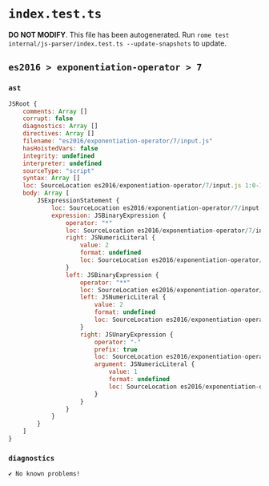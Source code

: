 # `index.test.ts`

**DO NOT MODIFY**. This file has been autogenerated. Run `rome test internal/js-parser/index.test.ts --update-snapshots` to update.

## `es2016 > exponentiation-operator > 7`

### `ast`

```javascript
JSRoot {
	comments: Array []
	corrupt: false
	diagnostics: Array []
	directives: Array []
	filename: "es2016/exponentiation-operator/7/input.js"
	hasHoistedVars: false
	integrity: undefined
	interpreter: undefined
	sourceType: "script"
	syntax: Array []
	loc: SourceLocation es2016/exponentiation-operator/7/input.js 1:0-1:13
	body: Array [
		JSExpressionStatement {
			loc: SourceLocation es2016/exponentiation-operator/7/input.js 1:0-1:13
			expression: JSBinaryExpression {
				operator: "*"
				loc: SourceLocation es2016/exponentiation-operator/7/input.js 1:0-1:13
				right: JSNumericLiteral {
					value: 2
					format: undefined
					loc: SourceLocation es2016/exponentiation-operator/7/input.js 1:12-1:13
				}
				left: JSBinaryExpression {
					operator: "**"
					loc: SourceLocation es2016/exponentiation-operator/7/input.js 1:1-1:8
					left: JSNumericLiteral {
						value: 2
						format: undefined
						loc: SourceLocation es2016/exponentiation-operator/7/input.js 1:1-1:2
					}
					right: JSUnaryExpression {
						operator: "-"
						prefix: true
						loc: SourceLocation es2016/exponentiation-operator/7/input.js 1:6-1:8
						argument: JSNumericLiteral {
							value: 1
							format: undefined
							loc: SourceLocation es2016/exponentiation-operator/7/input.js 1:7-1:8
						}
					}
				}
			}
		}
	]
}
```

### `diagnostics`

```
✔ No known problems!

```
